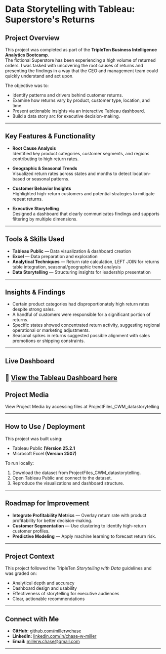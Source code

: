 # Data Storytelling with Tableau: Superstore's Returns

## Project Overview
This project was completed as part of the **TripleTen Business Intelligence Analytics Bootcamp**.  
The fictional Superstore has been experiencing a high volume of returned orders. I was tasked with uncovering the root causes of returns and presenting the findings in a way that the CEO and management team could quickly understand and act upon.

The objective was to:
- Identify patterns and drivers behind customer returns.
- Examine how returns vary by product, customer type, location, and time.
- Present actionable insights via an interactive Tableau dashboard.
- Build a data story arc for executive decision-making.

---

## Key Features & Functionality
- **Root Cause Analysis**  
  Identified key product categories, customer segments, and regions contributing to high return rates.

- **Geographic & Seasonal Trends**  
  Visualized return rates across states and months to detect location-based or seasonal patterns.

- **Customer Behavior Insights**  
  Highlighted high-return customers and potential strategies to mitigate repeat returns.

- **Executive Storytelling**  
  Designed a dashboard that clearly communicates findings and supports filtering by multiple dimensions.

---

## Tools & Skills Used
- **Tableau Public** — Data visualization & dashboard creation
- **Excel** — Data preparation and exploration
- **Analytical Techniques** — Return rate calculation, LEFT JOIN for returns table integration, seasonal/geographic trend analysis
- **Data Storytelling** — Structuring insights for leadership presentation

---

## Insights & Findings
- Certain product categories had disproportionately high return rates despite strong sales.
- A handful of customers were responsible for a significant portion of returns.
- Specific states showed concentrated return activity, suggesting regional operational or marketing adjustments.
- Seasonal spikes in returns suggested possible alignment with sales promotions or shipping constraints.

---

## Live Dashboard
📍 **[View the Tableau Dashboard here](https://public.tableau.com/app/profile/chase.miller4901/viz/cmw_datastorytelling_2/Story_datastorytelling)**
---

## Project Media

View Project Media by accessing files at ProjectFiles_CWM_datastorytelling


---

## How to Use / Deployment
This project was built using:
- Tableau Public **(Version 25.2.1**
- Microsoft Excel **(Version 2507)**

To run locally:
1. Download the dataset from ProjectFiles_CWM_datastorytelling.
2. Open Tableau Public and connect to the dataset.
3. Reproduce the visualizations and dashboard structure.

---

## Roadmap for Improvement
- **Integrate Profitability Metrics** — Overlay return rate with product profitability for better decision-making.
- **Customer Segmentation** — Use clustering to identify high-return customer profiles.
- **Predictive Modeling** — Apply machine learning to forecast return risk.

---

## Project Context
This project followed the TripleTen *Storytelling with Data* guidelines and was graded on:
- Analytical depth and accuracy
- Dashboard design and usability
- Effectiveness of storytelling for executive audiences
- Clear, actionable recommendations

---

## Connect with Me
- **GitHub:** [github.com/millerwchase](https://github.com/millerwchase)  
- **LinkedIn:** [linkedin.com/in/chase-w-miller](https://www.linkedin.com/in/chase-w-miller)  
- **Email:** [millerw.chase@gmail.com](mailto:millerw.chase@gmail.com)

---
